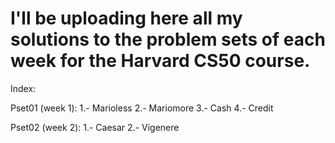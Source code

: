 # I'll be uploading here all my solutions to the problem sets of each week for the Harvard CS50 course.

Index:

Pset01 (week 1):
  1.- Marioless
  2.- Mariomore
  3.- Cash
  4.- Credit
  
Pset02 (week 2):
  1.- Caesar
  2.- Vigenere
